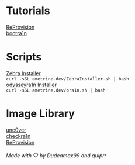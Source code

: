 # Tutorials  
[ReProvision](reprovision.md)  
[bootra1n](checkra1n.md)  
# Scripts  
[Zebra Installer](ZebraInstaller.sh)  
```curl -sSL ametrine.dev/ZebraInstaller.sh | bash```  
[odysseyra1n Installer](ora1n.sh)  
```curl -sSL ametrine.dev/ora1n.sh | bash```  
# Image Library
[unc0ver](u0Images.md)  
[checkra1n](checkra1nImages.md)  
[ReProvision](ReProvisionImages.md)  
  
###### Made with ♡ by Dudeamax99 and quiprr